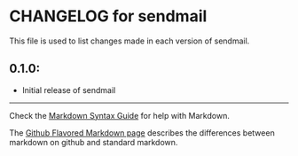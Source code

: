 # CHANGELOG for sendmail

This file is used to list changes made in each version of sendmail.

## 0.1.0:

* Initial release of sendmail

- - -
Check the [Markdown Syntax Guide](http://daringfireball.net/projects/markdown/syntax) for help with Markdown.

The [Github Flavored Markdown page](http://github.github.com/github-flavored-markdown/) describes the differences between markdown on github and standard markdown.
